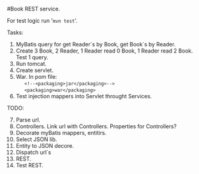 #Book REST service.

For test logic run '`mvn test`'.


Tasks:

1. MyBatis query for get Reader\`s by Book, get Book`s by Reader.
2. Create 3 Book, 2 Reader, 1 Reader read 0 Book, 1 Reader read 2 Book. Test 1 query. 
3. Run tomcat.
4. Create servlet.
5. War.
In pom file: <br/>
`	<!--<packaging>jar</packaging>-->`<br/>
`	<packaging>war</packaging>`
6. Test injection mappers into Servlet throught Services.

TODO:

7. Parse url.
8. Controllers. Link url with Controllers. Properties for Controllers?
9. Decorate myBatis mappers, entitirs.
10. Select JSON lib.
11. Entity to JSON decore.
12. Dispatch url\`s
13. REST.
14. Test REST.
